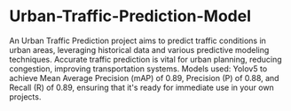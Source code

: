 # Urban-Traffic-Prediction-Model
An Urban Traffic Prediction project aims to predict traffic conditions in urban areas, leveraging historical data and various predictive modeling techniques. Accurate traffic prediction is vital for urban planning, reducing congestion, improving transportation systems.
Models used:
  Yolov5 to achieve   Mean Average Precision (mAP) of 0.89, Precision (P) of 0.88, and Recall (R) of 0.89, ensuring that it's ready for immediate use in your own        projects.

